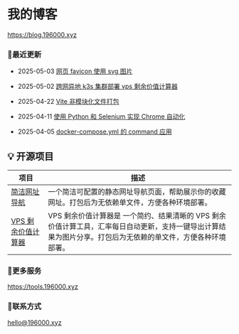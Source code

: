 # 我的博客

https://blog.196000.xyz


### 📢最近更新

<!-- blog start -->
- 2025-05-03 [网页 favicon 使用 svg 图片](https://blog.196000.xyz/2025/2025-05-03-develop-favicon-svg.html)

- 2025-05-02 [跨网异地 k3s 集群部署 vps 剩余价值计算器](https://blog.196000.xyz/2025/2025-05-01-develop-k3s-vps-jsq.html)

- 2025-04-22 [Vite 非模块化文件打包](https://blog.196000.xyz/2025/2025-04-22-develop-vite-packaging-css-js.html)

- 2025-04-11 [使用 Python 和 Selenium 实现 Chrome 自动化](https://blog.196000.xyz/2025/2025-04-11-develop-python-selenium-chrome.html)

- 2025-04-05 [docker-compose.yml 的 command 应用](https://blog.196000.xyz/2025/2025-04-05-develop-docker-compose-command.html)
<!-- blog end -->


## 💡 开源项目

| 项目 | 描述 |
|---|---|
| [简洁网址导航](https://github.com/hahabye/zero-nav) | 一个简洁可配置的静态网址导航页面，帮助展示你的收藏网址。打包后为无依赖单文件，方便各种环境部署。 |
| [VPS 剩余价值计算器](https://github.com/hahabye/vps_jsq) | VPS 剩余价值计算器是 一个简约、结果清晰的 VPS 剩余价值计算工具，汇率每日自动更新，支持一键导出计算结果为图片分享。打包后为无依赖的单文件，方便各种环境部署。 |


### 🔨更多服务

https://tools.196000.xyz


### 📧联系方式

[hello@196000.xyz](mailto:hello@196000.xyz)

